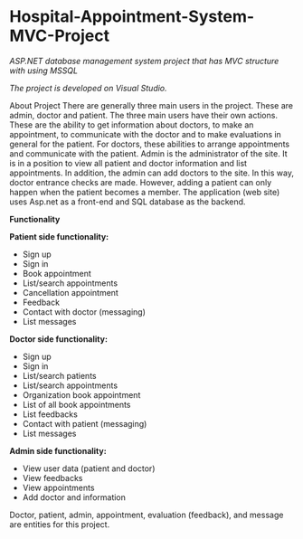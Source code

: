 # Hospital-Appointment-System-MVC-Project
*ASP.NET database management system project that has MVC structure with using MSSQL*

*The project is developed on Visual Studio.*

About Project
There are generally three main users in the project. These are admin, doctor and patient.
The three main users have their own actions.
These are the ability to get information about doctors, to make an appointment, to
communicate with the doctor and to make evaluations in general for the patient.
For doctors, these abilities to arrange appointments and communicate with the patient.
Admin is the administrator of the site. It is in a position to view all patient and doctor
information and list appointments. In addition, the admin can add doctors to the site. In this
way, doctor entrance checks are made. However, adding a patient can only happen when
the patient becomes a member.
The application (web site) uses Asp.net as a front-end and SQL database as the backend.

**Functionality**

**Patient side functionality:**
- Sign up
- Sign in
- Book appointment
- List/search appointments
- Cancellation appointment
- Feedback
- Contact with doctor (messaging)
- List messages

**Doctor side functionality:**
- Sign up 
- Sign in
- List/search patients
- List/search appointments
- Organization book appointment
- List of all book appointments
- List feedbacks
- Contact with patient (messaging)
- List messages

**Admin side functionality:**
- View user data (patient and doctor)
- View feedbacks
- View appointments
- Add doctor and information

Doctor, patient, admin, appointment, evaluation (feedback), and message are entities for this project.